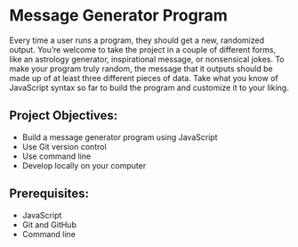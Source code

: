 # Message Generator Program
Every time a user runs a program, they should get a new, randomized output. You’re welcome to take the project in a couple of different forms, like an astrology generator, inspirational message, or nonsensical jokes. To make your program truly random, the message that it outputs should be made up of at least three different pieces of data. Take what you know of JavaScript syntax so far to build the program and customize it to your liking.

## Project Objectives:
+ Build a message generator program using JavaScript
+ Use Git version control
+ Use command line
+ Develop locally on your computer

## Prerequisites:
+ JavaScript
+ Git and GitHub
+ Command line